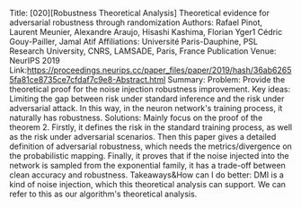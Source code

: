 Title: [020][Robustness Theoretical Analysis] Theoretical evidence for adversarial robustness through randomization
Authors: Rafael Pinot, Laurent Meunier, Alexandre Araujo, Hisashi Kashima, Florian Yger1 Cédric Gouy-Pailler, Jamal Atif 
Affiliations: Université Paris-Dauphine, PSL Research University, CNRS, LAMSADE, Paris, France
Publication Venue: NeurIPS 2019
Link:https://proceedings.neurips.cc/paper_files/paper/2019/hash/36ab62655fa81ce8735ce7cfdaf7c9e8-Abstract.html
Summary:
Problem:
Provide the theoretical proof for the noise injection robustness improvement.
Key ideas:
Limiting the gap between risk under standard inference and the risk under adversarial attack. In this way, in the neuron network's training process, it naturally has robustness.
Solutions:
Mainly focus on the proof of the theorem 2. Firstly, it defines the risk in the standard training process, as well as the risk under adversarial scenarios. Then this paper gives a detailed definition of adversarial robustness, which needs the metrics/divergence on the probabilistic mapping. Finally, it proves that if the noise injected into the network is sampled from the exponential family, it has a trade-off between clean accuracy and robustness.
Takeaways&How can I do better:
DMI is a kind of noise injection, which this theoretical analysis can support.
We can refer to this as our algorithm's theoretical analysis.
